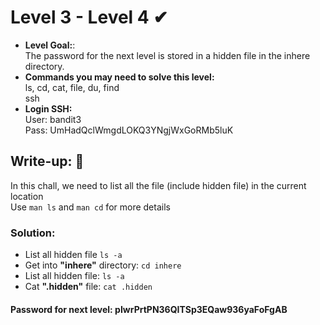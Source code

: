 # Level 3 - Level 4 ✔
- **Level Goal:**:<br>
The password for the next level is stored in a hidden file in the inhere directory.<br>
- **Commands you may need to solve this level:**<br>
ls, cd, cat, file, du, find<br>
ssh<br>
- **Login SSH:**<br>
User: bandit3<br>
Pass: UmHadQclWmgdLOKQ3YNgjWxGoRMb5luK<br>
## Write-up: 📝<br>
In this chall, we need to list all the file (include hidden file) in the current location <br>
Use `man ls` and `man cd` for more details
### Solution:<br>
- List all hidden file `ls -a`<br>
- Get into **"inhere"** directory: `cd inhere`
- List all hidden file: `ls -a`<br>
- Cat **".hidden"** file: `cat .hidden`

#### Password for next level: pIwrPrtPN36QITSp3EQaw936yaFoFgAB
